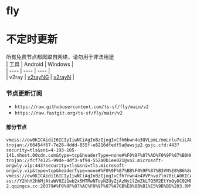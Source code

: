 # fly
# 不定时更新
所有免费节点都爬取自网络，请勿用于非法用途  
|  工具  | Android  | Windows  |  
|  ----  | ----   | ----  |  
| v2ray  | [v2rayNG](https://github.com/2dust/v2rayNG/releases) | [v2rayN](https://github.com/2dust/v2rayN/releases) |  
  
### 节点更新订阅  
- `https://raw.githubusercontent.com/ts-sf/fly/main/v2`  
- `https://raw.fastgit.org/ts-sf/fly/main/v2`  
#### 部分节点  
``` 
vmess://ew0KICAidiI6ICIyIiwNCiAgInBzIjogIvCfh6bwn4e3QVLpmL/moLnlu7ciLA0KICAiYWRkIjogIjdjMWExcjA0Lm1jZnJvbnQueHl6IiwNCiAgInBvcnQiOiAiMzE4NjEiLA0KICAiaWQiOiAiZTY0MzAxNmYtYTBmMS00OWI5LTg4MzgtYzgzNzk2MzkxZDViIiwNCiAgImFpZCI6ICIwIiwNCiAgInNjeSI6ICJhdXRvIiwNCiAgIm5ldCI6ICJ0Y3AiLA0KICAidHlwZSI6ICJub25lIiwNCiAgImhvc3QiOiAiIiwNCiAgInBhdGgiOiAiIiwNCiAgInRscyI6ICJ0bHMiLA0KICAic25pIjogImFyMDQubG92ZW1jLnh5eiIsDQogICJhbHBuIjogIiINCn0=
trojan://60454f67-7e28-4ddd-855f-e8216dfedf5a@awsjp2.gsjc.cfd:443?security=tls&sni=4-193-105-141.nhost.00cdn.com&type=tcp&headerType=none#%F0%9F%87%AD%F0%9F%87%B0HK%E9%A6%99%E6%B8%AF
trojan://fcf74125-99de-4df3-af94-552a0b1ee021@vn2.microsoft-orgwly.vip:443?security=tls&sni=tls.microsoft-orgwly.vip&type=tcp&headerType=none#%F0%9F%87%BB%F0%9F%87%B3VN%E8%B6%8A%E5%8D%97%206.0M%2Fs
vmess://ew0KICAidiI6ICIyIiwNCiAgInBzIjogIvCfh7rwn4e4VVPnvo7lm70iLA0KICAiYWRkIjogIjE5Mi43NC4yMjQuMjciLA0KICAicG9ydCI6ICI1NDAyNyIsDQogICJpZCI6ICI0MTgwNDhhZi1hMjkzLTRiOTktOWIwYy05OGNhMzU4MGRkMjQiLA0KICAiYWlkIjogIjY0IiwNCiAgInNjeSI6ICJhdXRvIiwNCiAgIm5ldCI6ICJ0Y3AiLA0KICAidHlwZSI6ICJub25lIiwNCiAgImhvc3QiOiAidXlhYS52dGNzcy50b3AiLA0KICAicGF0aCI6ICIvcXdlciIsDQogICJ0bHMiOiAiIiwNCiAgInNuaSI6ICIiLA0KICAiYWxwbiI6ICIiLA0KICAiZnAiOiAiIg0KfQ==
ss://Y2hhY2hhMjAtaWV0Zi1wb2x5MTMwNToyN2UyZjAzNy1lZmZkLTQ5M2EtYmQyOC02MDA0Y2Q5ZmYxY2Y=@04-2.qqingca.cc:20379#%F0%9F%87%AC%F0%9F%87%A7GB%E8%8B%B1%E5%9B%BD%203.0M%2Fs
```